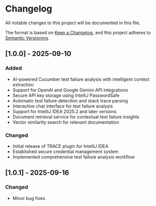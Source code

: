 # Changelog

All notable changes to this project will be documented in this file.

The format is based on [Keep a Changelog](https://keepachangelog.com/en/1.0.0/),
and this project adheres to [Semantic Versioning](https://semver.org/spec/v2.0.0.html).

## [1.0.0] - 2025-09-10

### Added
- AI-powered Cucumber test failure analysis with intelligent context extraction
- Support for OpenAI and Google Gemini API integrations
- Secure API key storage using IntelliJ PasswordSafe
- Automatic test failure detection and stack trace parsing
- Interactive chat interface for test failure analysis
- Support for IntelliJ IDEA 2025.2 and later versions
- Document retrieval service for contextual test failure insights
- Vector similarity search for relevant documentation

### Changed
- Initial release of TRACE plugin for IntelliJ IDEA
- Established secure credential management system
- Implemented comprehensive test failure analysis workflow

## [1.0.1] - 2025-09-16

### Changed
- Minor bug fixes
